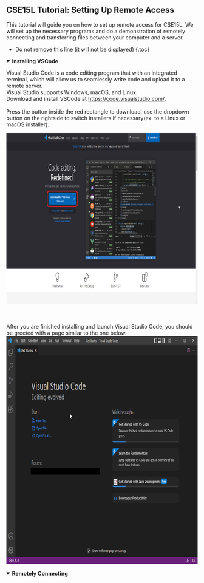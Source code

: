 ## CSE15L Tutorial: Setting Up Remote Access
This tutorial will guide you on how to set up remote access for CSE15L. We will set up the necessary programs and do a demonstration of remotely connecting and transferring files between your computer and a server.
* Do not remove this line (it will not be displayed)
{:toc}
<details open>
  <summary><b>Installing VSCode</b></summary>
  
Visual Studio Code is a code editing program that with an integrated terminal, which will allow us to seamlessly write code and upload it to a remote server. 
  <br/>
Visual Studio supports Windows, macOS, and Linux. 
  <br/>
Download and install VSCode at https://code.visualstudio.com/.
<br/><br/>
Press the button inside the red rectangle to download, use the dropdown button on the rightside to switch installers if necessary(ex. to a Linux or macOS installer).

<img src="/docs/assets/images/vsinstall.png" width="800" height="450"> 

<br/><br/>
After you are finished installing and launch Visual Studio Code, you should be greeted with a page similar to the one below.
<img src="/docs/assets/images/vsstart.png" width="800" height="600">

</details>

<details open>
  <summary><b>Remotely Connecting</b></summary>
  
</details>

